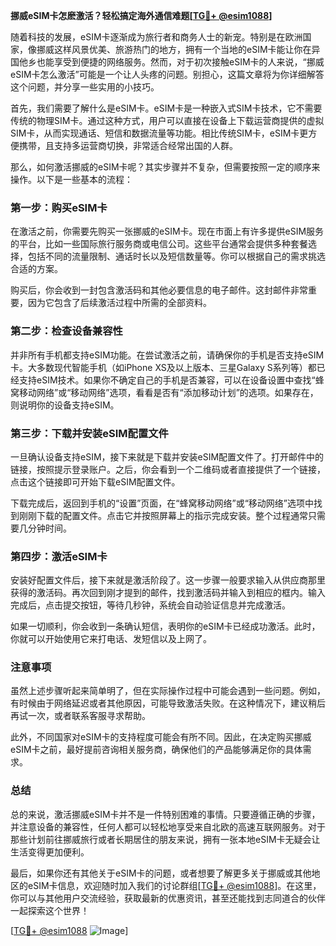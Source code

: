 **挪威eSIM卡怎麽激活？轻松搞定海外通信难题[[TG💪+ @esim1088](https://t.me/s/esim1088)]**

随着科技的发展，eSIM卡逐渐成为旅行者和商务人士的新宠。特别是在欧洲国家，像挪威这样风景优美、旅游热门的地方，拥有一个当地的eSIM卡能让你在异国他乡也能享受到便捷的网络服务。然而，对于初次接触eSIM卡的人来说，“挪威eSIM卡怎么激活”可能是一个让人头疼的问题。别担心，这篇文章将为你详细解答这个问题，并分享一些实用的小技巧。

首先，我们需要了解什么是eSIM卡。eSIM卡是一种嵌入式SIM卡技术，它不需要传统的物理SIM卡。通过这种方式，用户可以直接在设备上下载运营商提供的虚拟SIM卡，从而实现通话、短信和数据流量等功能。相比传统SIM卡，eSIM卡更方便携带，且支持多运营商切换，非常适合经常出国的人群。

那么，如何激活挪威的eSIM卡呢？其实步骤并不复杂，但需要按照一定的顺序来操作。以下是一些基本的流程：

### 第一步：购买eSIM卡
在激活之前，你需要先购买一张挪威的eSIM卡。现在市面上有许多提供eSIM服务的平台，比如一些国际旅行服务商或电信公司。这些平台通常会提供多种套餐选择，包括不同的流量限制、通话时长以及短信数量等。你可以根据自己的需求挑选合适的方案。

购买后，你会收到一封包含激活码和其他必要信息的电子邮件。这封邮件非常重要，因为它包含了后续激活过程中所需的全部资料。

### 第二步：检查设备兼容性
并非所有手机都支持eSIM功能。在尝试激活之前，请确保你的手机是否支持eSIM卡。大多数现代智能手机（如iPhone XS及以上版本、三星Galaxy S系列等）都已经支持eSIM技术。如果你不确定自己的手机是否兼容，可以在设备设置中查找“蜂窝移动网络”或“移动网络”选项，看看是否有“添加移动计划”的选项。如果存在，则说明你的设备支持eSIM。

### 第三步：下载并安装eSIM配置文件
一旦确认设备支持eSIM，接下来就是下载并安装eSIM配置文件了。打开邮件中的链接，按照提示登录账户。之后，你会看到一个二维码或者直接提供了一个链接，点击这个链接即可开始下载eSIM配置文件。

下载完成后，返回到手机的“设置”页面，在“蜂窝移动网络”或“移动网络”选项中找到刚刚下载的配置文件。点击它并按照屏幕上的指示完成安装。整个过程通常只需要几分钟时间。

### 第四步：激活eSIM卡
安装好配置文件后，接下来就是激活阶段了。这一步骤一般要求输入从供应商那里获得的激活码。再次回到刚才提到的邮件，找到激活码并输入到相应的框内。输入完成后，点击提交按钮，等待几秒钟，系统会自动验证信息并完成激活。

如果一切顺利，你会收到一条确认短信，表明你的eSIM卡已经成功激活。此时，你就可以开始使用它来打电话、发短信以及上网了。

### 注意事项
虽然上述步骤听起来简单明了，但在实际操作过程中可能会遇到一些问题。例如，有时候由于网络延迟或者其他原因，可能导致激活失败。在这种情况下，建议稍后再试一次，或者联系客服寻求帮助。

此外，不同国家对eSIM卡的支持程度可能会有所不同。因此，在决定购买挪威eSIM卡之前，最好提前咨询相关服务商，确保他们的产品能够满足你的具体需求。

### 总结
总的来说，激活挪威eSIM卡并不是一件特别困难的事情。只要遵循正确的步骤，并注意设备的兼容性，任何人都可以轻松地享受来自北欧的高速互联网服务。对于那些计划前往挪威旅行或者长期居住的朋友来说，拥有一张本地eSIM卡无疑会让生活变得更加便利。

最后，如果你还有其他关于eSIM卡的问题，或者想要了解更多关于挪威或其他地区的eSIM卡信息，欢迎随时加入我们的讨论群组[[TG💪+ @esim1088](https://t.me/s/esim1088)]。在这里，你可以与其他用户交流经验，获取最新的优惠资讯，甚至还能找到志同道合的伙伴一起探索这个世界！

[[TG💪+ @esim1088](https://t.me/s/esim1088) ![Image](https://i.postimg.cc/4NQfJmqS/Snipaste-2025-05-13-00-14-12.png)]